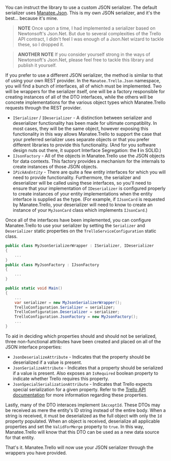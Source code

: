 You can instruct the library to use a custom JSON serializer.  The default serializer uses [Manatee.Json](https://www.nuget.org/packages/Manatee.Trello.ManateeJson/).  This is my own JSON serializer, and it's the best... because it's mine.

> **NOTE** Once upon a time, I had implemented a serializer based on Newtonsoft's Json.Net.  But due to several complexities of the Trello API contract, I didn't feel I was enough of a Json.Net wizard to tackle these, so I dropped it.

> **ANOTHER NOTE** If you consider yourself strong in the ways of Newtonsoft's Json.Net, please feel free to tackle this library and publish it yourself.

If you prefer to use a different JSON serializer, the method is similar to that of using your own REST provider.  In the `Manatee.Trello.Json` namespace, you will find a bunch of interfaces, all of which must be implemented.  Two will be wrappers for the serializer itself, one will be a factory responsible for creating instances of all of the DTO interfaces, while the others will be concrete implementations for the various object types which Manatee.Trello requests through the REST provider.

- `ISerializer` / `IDeserializer` - A distinction between serializer and deserializer functionality has been made for ultimate compatiblity.  In most cases, they will be the same object, however exposing this functionality in this way allows Manatee.Trello to support the case that your preferred serializer uses separate objects or that you prefer different libraries to provide this functionality.  (And for you software design nuts out there, it support Interface Segregation: the **I** in SOLID.)
- `IJsonFactory` - All of the objects in Manatee.Trello use the JSON objects for data contexts.  This factory provides a mechanism for the internals to create instances of those JSON objects.
- `I`*`PickAnEntity`* - There are quite a few entity interfaces for which you will need to provide functionality.  Furthermore, the serializer and deserializer will be called using these interfaces, so you'll need to ensure that your implementation of `IDeserializer` is configured properly to create instances of your entity implementations when the entity interface is supplied as the type.  (For example, if `IJsonCard` is requested by Manatee.Trello, your deserializer will need to know to create an instance of your `MyJsonCard` class which implements `IJsonCard`.)

Once all of the interfaces have been implemented, you can configure Manatee.Trello to use your serializer by setting the `Serializer` and `Deserializer` static properties on the `TrelloServiceConfiguration` static class.

```csharp
public class MyJsonSerializerWrapper : ISerializer, IDeserializer
{
    ...
}
public class MyJsonFactory : IJsonFactory
{
    ...
}

public static void Main()
{
    ...
    var serializer = new MyJsonSerializerWrapper();
    TrelloConfiguration.Serializer = serializer;
    TrelloConfiguration.Deserializer = serializer;
    TrelloConfiguration.JsonFactory = new MyJsonFactory();
    ...
}
```

To aid in deciding which properties should and should not be serialized, three non-functional attributes have been created and placed on all of the JSON interface properties:

- `JsonDeserializeAttribute` - Indicates that the property should be deserialized if a value is present.
- `JsonSerializeAttribute` - Indicates that a property should be serialized if a value is present.  Also exposes an `IsRequired` boolean property to indicate whether Trello requires this property.
- `JsonSpecialSerializationAttribute` - Indicates that Trello expects special serialization for a given property.  Refer to the [Trello API documentation](https://developers.trello.com/v1.0/reference#introduction) for more information regarding these properties.

Lastly, many of the DTO interaces implement `IAcceptId`.  These DTOs may be received as mere the entity's ID string instead of the entire body.  When a string is received, it must be deserialized as the full object with only the `Id` property populated.  When an object is received, deserialize all applicable properties and set the `ValidForMerge` property to `true`.  In this way, Manatee.Trello will know that this DTO can be used as a new data source for that entity.

That's it.  Manatee.Trello will now use your JSON serializer through the wrappers you have provided.
